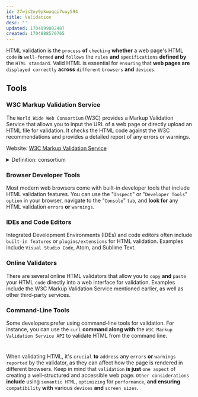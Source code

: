 ```yaml
---
id: 27wjs2oy9pkwuqqi7uuy594
title: Validation
desc: ''
updated: 1704899002487
created: 1704888570765
---
```


HTML validation is the `process` **of** `checking` **whether** a web page's HTML `code` **is** `well-formed` **and** `follows` the `rules` **and** `specifications` **defined by** the `HTML standard`. Valid HTML is essential for `ensuring` that **web pages are** `displayed correctly` **across** `different` `browsers` **and** `devices`.


## Tools

### W3C Markup Validation Service

The `World Wide Web Consortium` (W3C) provides a Markup Validation Service that allows you to input the URL of a web page or directly upload an HTML file for validation. It checks the HTML code against the W3C recommendations and provides a detailed report of any errors or warnings.

Website: [W3C Markup Validation Service](https://validator.w3.org/)



<!-- start of 'consortium' section -->
<details>
    <summary>Definition: consortium</summary>

#
A consortium is a `group` **of** `individuals`, `companies`, **or** `organizations` `working together` **to achieve** a `shared goal` **or** `undertake` a specific `project`. 

---
</details>
<!-- end of 'consortium' section -->



### Browser Developer Tools

Most modern web browsers come with built-in developer tools that include HTML validation features. You can use the "`Inspect`" or "`Developer Tools`" `option` in your browser, navigate to the "`Console`" `tab`, and **look for** any HTML validation `errors` **or** `warnings`.

### IDEs and Code Editors

Integrated Development Environments (IDEs) and code editors often include `built-in features` or `plugins/extensions` for HTML validation. Examples include `Visual Studio Code`, Atom, and Sublime Text.

### Online Validators

There are several online HTML validators that allow you to `copy` **and** `paste` your HTML `code` directly into a web interface for validation. Examples include the W3C Markup Validation Service mentioned earlier, as well as other third-party services.

### Command-Line Tools

Some developers prefer using command-line tools for validation. For instance, you can use the `curl` **command along with** the `W3C Markup Validation Service API` to validate HTML from the command line.

#
When validating HTML, it's `crucial` **to** `address` any `errors` **or** `warnings` `reported` by the validator, as they can affect how the page is rendered in different browsers. Keep in mind that `validation` **is just** `one aspect` of creating a well-structured and accessible web page. `Other considerations` **include** using `semantic HTML`, `optimizing` for `performance`, **and ensuring** `compatibility` **with** various `devices` **and** `screen sizes`.